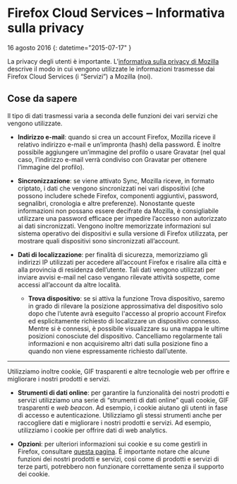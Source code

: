 # Firefox Cloud Services – Informativa sulla privacy

16 agosto 2016
{: datetime="2015-07-17" }

La privacy degli utenti è importante. L’[informativa sulla privacy di Mozilla](https://www.mozilla.org/privacy/) descrive il modo in cui vengono utilizzate le informazioni trasmesse dai Firefox Cloud Services (i “Servizi”) a Mozilla (noi).

## Cose da sapere

Il tipo di dati trasmessi varia a seconda delle funzioni dei vari servizi che vengono utilizzate.

* **Indirizzo e-mail**: quando si crea un account Firefox, Mozilla riceve il relativo indirizzo e-mail e un’impronta (hash) della password. È inoltre possibile aggiungere un’immagine del profilo o usare Gravatar (nel qual caso, l’indirizzo e-mail verrà condiviso con Gravatar per ottenere l’immagine del profilo).

* **Sincronizzazione**: se viene attivato Sync, Mozilla riceve, in formato criptato, i dati che vengono sincronizzati nei vari dispositivi (che possono includere schede Firefox, componenti aggiuntivi, password, segnalibri, cronologia e altre preferenze).  Nonostante queste informazioni non possano essere decifrate da Mozilla, è consigliabile utilizzare una password efficace per impedire l’accesso non autorizzato ai dati sincronizzati.  Vengono inoltre memorizzate informazioni sul sistema operativo dei dispositivi e sulla versione di Firefox utilizzata, per mostrare quali dispositivi sono sincronizzati all’account. 

* **Dati di localizzazione**: per finalità di sicurezza, memorizziamo gli indirizzi IP utilizzati per accedere all’account Firefox e risalire alla città e alla provincia di residenza dell’utente.  Tali dati vengono utilizzati per inviare avvisi e-mail nel caso vengano rilevate attività sospette, come accessi all’account da altre località.
    
	* **Trova dispositivo**: se si attiva la funzione Trova dispositivo, saremo in grado di rilevare la posizione approssimativa del dispositivo solo dopo che l’utente avrà eseguito l'accesso al proprio account Firefox ed esplicitamente richiesto di localizzare un dispositivo connesso. Mentre si è connessi, è possibile visualizzare su una mappa le ultime posizioni conosciute del dispositivo. Cancelliamo regolarmente tali informazioni e non acquisiremo altri dati sulla posizione fino a quando non viene espressamente richiesto dall’utente.

---------------------------------------

Utilizziamo inoltre cookie, GIF trasparenti e altre tecnologie web per offrire e migliorare i nostri prodotti e servizi.

* **Strumenti di dati online**: per garantire la funzionalità dei nostri prodotti e servizi utilizziamo una serie di “strumenti di dati online” quali cookie, GIF trasparenti e *web beacon*. Ad esempio, i cookie aiutano gli utenti in fase di accesso e autenticazione. Utilizziamo gli stessi strumenti anche per raccogliere dati e migliorare i nostri prodotti e servizi. Ad esempio, utilizziamo i cookie per offrire dati di web analytics.

* **Opzioni**: per ulteriori informazioni sui cookie e su come gestirli in Firefox, consultare [questa pagina](https://support.mozilla.org/it/kb/Gestione%20dei%20cookie). È importante notare che alcune funzioni dei nostri prodotti e servizi, così come di prodotti e servizi di terze parti, potrebbero non funzionare correttamente senza il supporto dei cookie.
